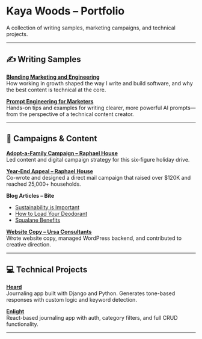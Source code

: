 # Kaya Woods – Portfolio

A collection of writing samples, marketing campaigns, and technical projects.

---

## ✍️ Writing Samples

**[Blending Marketing and Engineering](https://kayawoods.github.io/kaya-blog/posts/blending-marketing-and-engineering)**  
How working in growth shaped the way I write and build software, and why the best content is technical at the core.

**[Prompt Engineering for Marketers](https://kayawoods.github.io/kaya-blog/posts/prompt-engineering-for-marketers)**  
Hands-on tips and examples for writing clearer, more powerful AI prompts—from the perspective of a technical content creator.

---

## 📣 Campaigns & Content

**[Adopt-a-Family Campaign – Raphael House](https://www.raphaelhouse.org/aaf/)**  
Led content and digital campaign strategy for this six-figure holiday drive.

**[Year-End Appeal – Raphael House](https://www.raphaelhouse.org/general/the-future-of-raphael-house-building-partnerships-achieving-milestones/)**  
Co-wrote and designed a direct mail campaign that raised over $120K and reached 25,000+ households.

**Blog Articles – Bite**  
- [Sustainability is Important](https://bitetoothpastebits.com/blogs/blog/sustainability-is-important)  
- [How to Load Your Deodorant](https://bitetoothpastebits.com/blogs/blog/how-to-load-your-bite-deodorant-a-quick-guide)  
- [Squalane Benefits](https://bitetoothpastebits.com/blogs/blog/squalane-benefits)

**[Website Copy – Ursa Consultants](https://www.ursaconsultants.com/)**  
Wrote website copy, managed WordPress backend, and contributed to creative direction.

---

## 💻 Technical Projects

**[Heard](https://heard-3b4a5408a0d1.herokuapp.com/chats/)**  
Journaling app built with Django and Python. Generates tone-based responses with custom logic and keyword detection.

**[Enlight](https://enlight-daily.netlify.app/)**  
React-based journaling app with auth, category filters, and full CRUD functionality.

---


